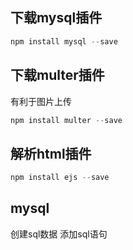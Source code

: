 ## 下载mysql插件
```js
npm install mysql --save
```

## 下载multer插件
有利于图片上传
```js
npm install multer --save
```

## 解析html插件
```js
npm install ejs --save
```

## mysql


创建sql数据
添加sql语句